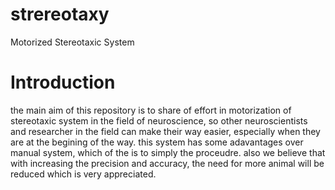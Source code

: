 # strereotaxy
Motorized Stereotaxic System
# Introduction
the main aim of this repository is to share of effort in motorization of stereotaxic system in the field of neuroscience, so other neuroscientists and researcher in the field can make their way easier, especially when they are at the begining of the way. this system has some adavantages over manual system, which of the is to simply the proceudre. also we believe that with increasing the precision and accuracy, the need for more animal will be reduced which is very appreciated.
